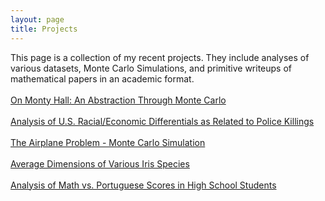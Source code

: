 ```yaml
---
layout: page
title: Projects
---
```

This page is a collection of my recent projects. They include analyses of various datasets, Monte Carlo Simulations, and primitive writeups of mathematical papers in an academic format.
<br><br>
[On Monty Hall: An Abstraction Through Monte Carlo](https://nbviewer.jupyter.org/github/jeffreycheng3421/jeffreycheng3421.github.io/blob/master/rpdfs/Monty%20Hall%20Paper.pdf)
<br><br>
[Analysis of U.S. Racial/Economic Differentials as Related to Police Killings](https://nbviewer.jupyter.org/github/jeffreycheng3421/jeffreycheng3421.github.io/blob/master/rpdfs/Racial%20Differentials%20Project%20Writeup.pdf)
<br><br>
[The Airplane Problem - Monte Carlo Simulation](https://nbviewer.jupyter.org/github/jeffreycheng3421/jeffreycheng3421.github.io/blob/master/rpdfs/Airplane%20Problem%20Writeup.pdf)
<br><br>
[Average Dimensions of Various Iris Species](https://nbviewer.jupyter.org/github/jeffreycheng3421/jeffreycheng3421.github.io/blob/master/rpdfs/Iris%20Clustering.pdf)
<br><br>
[Analysis of Math vs. Portuguese Scores in High School Students](https://nbviewer.jupyter.org/github/jeffreycheng3421/jeffreycheng3421.github.io/blob/master/rpdfs/Math%3APor%20Anal.pdf)
<br><br>

